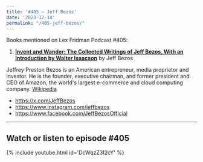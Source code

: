 ```yaml
---
title: '#405 – Jeff Bezos'
date: '2023-12-14'
permalink: "/405-jeff-bezos/"
---
```


Books mentioned on Lex Fridman Podcast #405:

1. <b><a href="https://amzn.to/3Ntj4Fo" target="_blank" rel="sponsored noopener noreferrer">Invent and Wander: The Collected Writings of Jeff Bezos, With an Introduction by Walter Isaacson</a></b> by Jeff Bezos

<!--more-->

Jeffrey Preston Bezos is an American entrepreneur, media proprietor and investor. He is the founder, executive chairman, and former president and CEO of Amazon, the world's largest e-commerce and cloud computing company. <a href="https://en.wikipedia.org/wiki/Jeff_Bezos" target="_blank">Wikipedia</a>

- <a href="https://x.com/JeffBezos" target="_blank">https://x.com/JeffBezos</a>
- <a href="https://www.instagram.com/jeffbezos" target="_blank">https://www.instagram.com/jeffbezos</a>
- <a href="https://www.facebook.com/JeffBezosOfficial" target="_blank">https://www.facebook.com/JeffBezosOfficial</a>

- - - - - -

## Watch or listen to episode #405

{% include youtube.html id='DcWqzZ3I2cY' %}